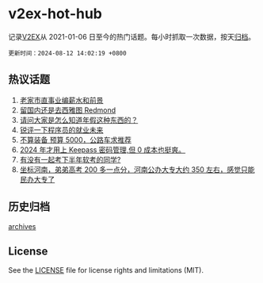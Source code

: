# v2ex-hot-hub

 记录[V2EX](https://www.v2ex.com/)从 2021-01-06 日至今的热门话题。每小时抓取一次数据，按天[归档](archives)。

`更新时间：2024-08-12 14:02:19 +0800`

## 热议话题

1. [老家市直事业编薪水和前景](https://www.v2ex.com/t/1064136)
1. [留国内还是去西雅图 Redmond](https://www.v2ex.com/t/1064283)
1. [请问大家是怎么知道年假这种东西的？](https://www.v2ex.com/t/1064156)
1. [锐评一下程序员的就业未来](https://www.v2ex.com/t/1064221)
1. [不算装备 预算 5000，公路车求推荐](https://www.v2ex.com/t/1064241)
1. [2024 年才用上 Keepass 密码管理,但 0 成本也挺爽。](https://www.v2ex.com/t/1064195)
1. [有没有一起考下半年软考的同学?](https://www.v2ex.com/t/1064242)
1. [坐标河南，弟弟高考 200 多一点分，河南公办大专大约 350 左右，感觉只能民办大专了](https://www.v2ex.com/t/1064293)

## 历史归档

[archives](archives)

## License

See the [LICENSE](LICENSE) file for license rights and limitations (MIT).
